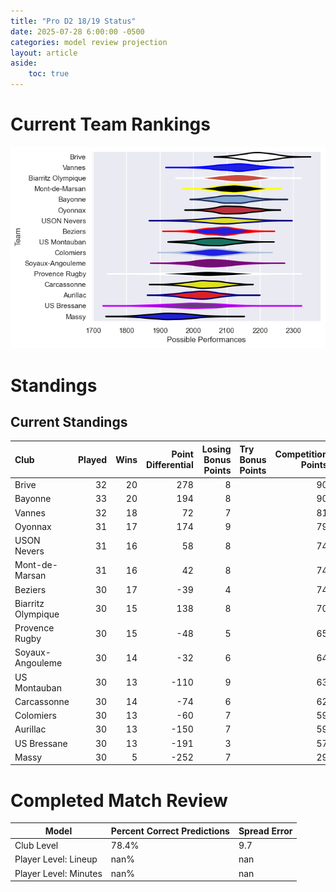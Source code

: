 ```yaml
---  
title: "Pro D2 18/19 Status"  
date: 2025-07-28 6:00:00 -0500  
categories: model review projection  
layout: article  
aside:  
    toc: true  
---
```

# Current Team Rankings


![Club Rankings](plots/rankings_Pro_D2_1819.png)
# Standings

## Current Standings


| Club               |   Played |   Wins |   Point Differential |   Losing Bonus Points | Try Bonus Points   |   Competition Points |
|:-------------------|---------:|-------:|---------------------:|----------------------:|:-------------------|---------------------:|
| Brive              |       32 |     20 |                  278 |                     8 |                    |                   90 |
| Bayonne            |       33 |     20 |                  194 |                     8 |                    |                   90 |
| Vannes             |       32 |     18 |                   72 |                     7 |                    |                   81 |
| Oyonnax            |       31 |     17 |                  174 |                     9 |                    |                   79 |
| USON Nevers        |       31 |     16 |                   58 |                     8 |                    |                   74 |
| Mont-de-Marsan     |       31 |     16 |                   42 |                     8 |                    |                   74 |
| Beziers            |       30 |     17 |                  -39 |                     4 |                    |                   74 |
| Biarritz Olympique |       30 |     15 |                  138 |                     8 |                    |                   70 |
| Provence Rugby     |       30 |     15 |                  -48 |                     5 |                    |                   65 |
| Soyaux-Angouleme   |       30 |     14 |                  -32 |                     6 |                    |                   64 |
| US Montauban       |       30 |     13 |                 -110 |                     9 |                    |                   63 |
| Carcassonne        |       30 |     14 |                  -74 |                     6 |                    |                   62 |
| Colomiers          |       30 |     13 |                  -60 |                     7 |                    |                   59 |
| Aurillac           |       30 |     13 |                 -150 |                     7 |                    |                   59 |
| US Bressane        |       30 |     13 |                 -191 |                     3 |                    |                   57 |
| Massy              |       30 |      5 |                 -252 |                     7 |                    |                   29 |



# Completed Match Review


| Model | Percent Correct Predictions | Spread Error |
| ------ | ------ | ------ |
| Club Level | 78.4% | 9.7 |
| Player Level: Lineup | nan% | nan |
| Player Level: Minutes | nan% | nan |

